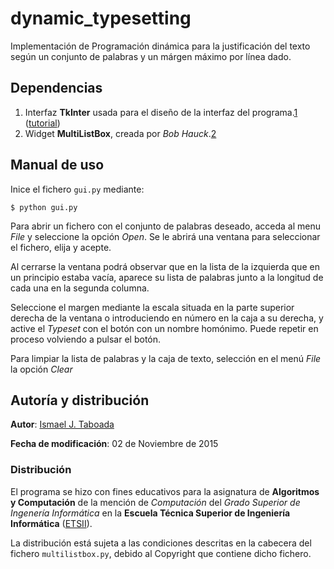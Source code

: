 # dynamic_typesetting

Implementación de Programación dinámica para la justificación del texto según un conjunto de palabras y un márgen máximo por línea dado.

Dependencias
----
1. Interfaz **TkInter** usada para el diseño de la interfaz del programa.[1] ([tutorial])
2. Widget **MultiListBox**, creada por _Bob Hauck_.[2]

Manual de uso
----
Inice el fichero `gui.py` mediante:

`$ python gui.py`

Para abrir un fichero con el conjunto de palabras deseado, acceda al menu _File_ y seleccione la opción _Open_. Se le abrirá una ventana para seleccionar el fichero, elija y acepte.

Al cerrarse la ventana podrá observar que en la lista de la izquierda que en un principio estaba vacía, aparece su lista de palabras junto a la longitud de cada una en la segunda columna.

Seleccione el margen mediante la escala situada en la parte superior derecha de la ventana o introduciendo en número en la caja a su derecha, y active el _Typeset_ con el botón con un nombre homónimo. Puede repetir en proceso volviendo a pulsar el botón.

Para limpiar la lista de palabras y la caja de texto, selección en el menú _File_ la opción _Clear_

Autoría y distribución
----
**Autor**: [Ismael J. Taboada](https://github.com/ismtabo)

**Fecha de modificación**: 02 de Noviembre de 2015

### Distribución

El programa se hizo con fines educativos para la asignatura de **Algoritmos y Computación** de la mención de _Computación_ del _Grado Superior de Ingenería Informática_ en la **Escuela Técnica Superior de Ingeniería Informática** ([ETSII](inf.uva.es)).

La distribución está sujeta a las condiciones descritas en la cabecera del fichero `multilistbox.py`, debido al Copyright que contiene dicho fichero.


[1]: https://wiki.python.org/moin/TkInter
[tutorial]: http://www.tutorialspoint.com/python/tk_text.htm
[2]: http://tkinter.unpythonic.net/wiki/mhMultiListBox
